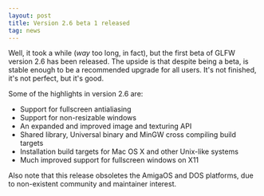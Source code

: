 ```yaml
---
layout: post
title: Version 2.6 beta 1 released
tag: news
---
```


Well, it took a while (*way* too long, in fact), but the first beta
of GLFW version 2.6 has been released. The upside is that despite being a
beta, is stable enough to be a recommended upgrade for all users. It's not
finished, it's not perfect, but it's good.

Some of the highlights in version 2.6 are:
- Support for fullscreen antialiasing
- Support for non-resizable windows
- An expanded and improved image and texturing API
- Shared library, Universal binary and MinGW cross compiling build targets
- Installation build targets for Mac OS X and other Unix-like systems
- Much improved support for fullscreen windows on X11

Also note that this release obsoletes the AmigaOS and DOS platforms, due to
non-existent community and maintainer interest.
